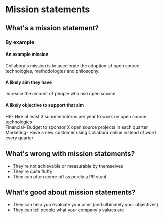 # Mission statements

## What's a mission statement?

### By example

#### An example mission

Collabora's mission is to accelerate the adoption of open source technologies,
methodologies and philosophy.

#### A likely aim they have

Increase the amount of people who use open source

#### A likely objective to support that aim

HR- Hire at least 3 summer interns per year to work on open source
technologies  
Financial- Budget to sponsor X open source projects in each quarter  
Marketing- Have a new customer using Collabora online instead of word every
quarter  

## What's wrong with mission statements?

- They're not achievable or measurable by themselves
- They're quite fluffy
- They can often come off as purely a PR stunt

## What's good about mission statements?

- They can help you evaluate your aims (and ultimately your objectives)
- They can tell people what your company's values are

## 

